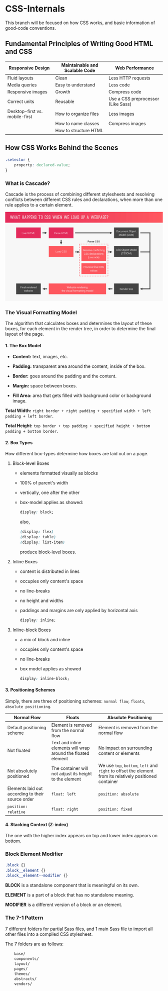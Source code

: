 # CSS-Internals

This branch will be focused on how CSS works, and basic information of good-code conventions.

## Fundamental Principles of Writing Good HTML and CSS

| Responsive Design              | Maintainable and Scalable Code | Web Performance                    |
|--------------------------------|--------------------------------|------------------------------------|
| Fluid layouts                  | Clean                          | Less HTTP requests                 |
| Media queries                  | Easy to understand             | Less code                          |
| Responsive images              | Growth                         | Compress code                      |
| Correct units                  | Reusable                       | Use a CSS preprocessor (Like Sass) |
| Desktop-first vs. mobile-first | How to organize files          | Less images                        |
|                                | How to name classes            | Compress images                    |
|                                | How to structure HTML          |                                    |

## How CSS Works Behind the Scenes

```css
.selector {
    property: declared-value;
}

```

### What is Cascade?

Cascade is the process of combining different stylesheets and resolving conflicts between different CSS rules and declarations, when more than one rule applies to a certain element.

![how html parsed](./slides-page.jpg)

### The Visual Formatting Model

The algorithm that calculates boxes and determines the layout of these boxes, for each element in the render tree, in order to determine the final layout of the page.

#### 1. The Box Model

- **Content:** text, images, etc.

- **Padding:** transparent area around the content, inside of the box.

- **Border:** goes around the padding and the content.

- **Margin:** space between boxes.

- **Fill Area:** area that gets filled with background color or background image.

**Total Width:** `right border + right padding + specified width + left padding + left border`.

**Total Height:** `top border + top padding + specified height + bottom padding + bottom border`.

#### 2. Box Types

How different box-types determine how boxes are laid out on a page.

1. Block-level Boxes
    - elements formatted visually as blocks
    - 100% of parent's width
    - vertically, one after the other
    - box-model applies as showed:
  
        ```css
        display: block;
        ```

        also,

        ```css
        (display: flex)
        (display: table)
        (display: list-item)
        ```

        produce block-level boxes.

2. Inline Boxes
    - content is distributed in lines
    - occupies only content's space
    - no line-breaks
    - no height and widths
    - paddings and margins are only applied by horizontal axis

        ```css
        display: inline;        
        ```

3. Inline-block Boxes
    - a mix of block and inline
    - occupies only content's space
    - no line-breaks
    - box model applies as showed

        ```css
        display: inline-block;
        ```

#### 3. Positioning Schemes

Simply, there are three of positioning schemes: `normal flow`, `floats`, `absolute positioning`.

| Normal Flow                                       | Floats                                                        | Absolute Positioning                                                                                      |
|---------------------------------------------------|---------------------------------------------------------------|-----------------------------------------------------------------------------------------------------------|
| Default positioning scheme                        | Element is removed from the normal flow                       | Element is removed from the normal flow                                                                   |
| Not floated                                       | Text and inline elements will wrap around the floated element | No impact on surrounding content or elements                                                              |
| Not absolutely positioned                         | The container will not adjust its height to the element       | We use `top`, `bottom`, `left` and `right` to offset the element from its relatively positioned container |
| Elements laid out according to their source order | `float: left`                                                 | `position: absolute`                                                                                      |
| `position: relative`                              | `float: right`                                                | `position: fixed`                                                                                         |

#### 4. Stacking Context (Z-index)

The one with the higher index appears on top and lower index appears on bottom.

### **B**lock **E**lement **M**odifier

```css
.block {}
.block__element {}
.block__element--modifier {}
```

**BLOCK** is a standalone component that is meaningful on its own.

**ELEMENT** is a part of a block that has no standalone meaning.

**MODIFIER** is a different version of a block or an element.

### The 7-1 Pattern

7 different folders for partial Sass files, and 1 main Sass file to import all other files into a compiled CSS stylesheet.

The 7 folders are as follows:

```plaintext
    base/
    components/
    layout/
    pages/
    themes/
    abstracts/
    vendors/ 
```
